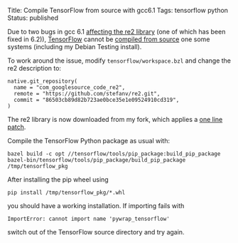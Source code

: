 Title: Compile TensorFlow from source with gcc6.1
Tags: tensorflow python
Status: published

Due to two bugs in gcc 6.1
[affecting the re2 library](https://github.com/google/re2/issues/102)
(one of which has been fixed in 6.2)),
[TensorFlow](https://www.tensorflow.org/) cannot be
[compiled from source](https://www.tensorflow.org/versions/r0.10/get_started/os_setup.html)
one some systems (including my Debian Testing install).

To work around the issue, modify ``tensorflow/workspace.bzl`` and
change the re2 description to:

```
native.git_repository(
  name = "com_googlesource_code_re2",
  remote = "https://github.com/stefanv/re2.git",
  commit = "86503cb89d82b723ae0bce35e1e09524910cd319",
)
```

The re2 library is now downloaded from my fork, which applies a
[one line patch](https://github.com/stefanv/re2/commit/86503cb89d82b723ae0bce35e1e09524910cd319).

Compile the TensorFlow Python package as usual with:

```
bazel build -c opt //tensorflow/tools/pip_package:build_pip_package
bazel-bin/tensorflow/tools/pip_package/build_pip_package /tmp/tensorflow_pkg
```

After installing the pip wheel using

```
pip install /tmp/tensorflow_pkg/*.whl
```

you should have a working installation.  If importing fails with

```text
ImportError: cannot import name 'pywrap_tensorflow'
```

switch out of the TensorFlow source directory and try again.
